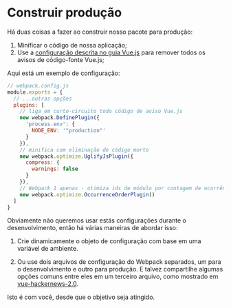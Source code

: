 # Construir produção

Há duas coisas a fazer ao construir nosso pacote para produção:

1. Minificar o código de nossa aplicação;
2. Use a [configuração descrita no guia Vue.js](https://vuejs.org/guide/deployment.html) para remover todos os avisos de código-fonte Vue.js;

Aqui está um exemplo de configuração:

```js
// webpack.config.js
module.exports = {
  // ...outras opções
  plugins: [
    // liga em curto-circuito todo código de aviso Vue.js
    new webpack.DefinePlugin({
      'process.env': {
        NODE_ENV: '"production"'
      }
    }),
    // minifica com eliminação de código morto
    new webpack.optimize.UglifyJsPlugin({
      compress: {
        warnings: false
      }
    }),
    // Webpack 1 apenas - otimiza ids de módulo por contagem de ocorrências
    new webpack.optimize.OccurrenceOrderPlugin()
  ]
}
```

Obviamente não queremos usar estás configurações durante o desenvolvimento, então há várias maneiras de abordar isso:

1. Crie dinamicamente o objeto de configuração com base em uma variável de ambiente.

2. Ou use dois arquivos de configuração do Webpack separados,  um para o desenvolvimento e outro para produção. E talvez compartilhe algumas opções comuns entre eles em um terceiro arquivo, como mostrado em [vue-hackernews-2.0](https://github.com/vuejs/vue-hackernews-2.0).

Isto é com você, desde que o objetivo seja atingido.
